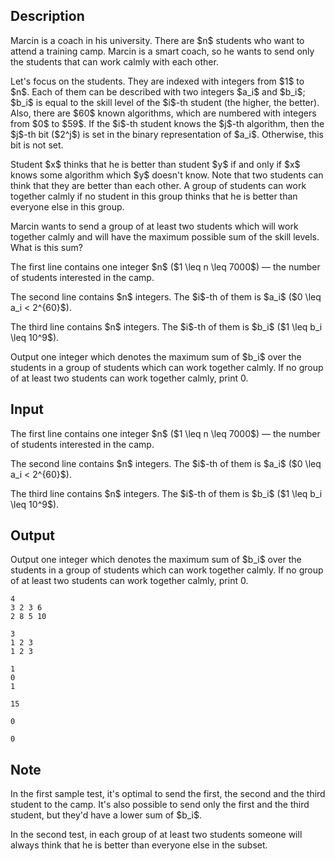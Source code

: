 ## Description

<div><p>Marcin is a coach in his university. There are $n$ students who want to attend a training camp. Marcin is a smart coach, so he wants to send only the students that can work calmly with each other.</p><p>Let's focus on the students. They are indexed with integers from $1$ to $n$. Each of them can be described with two integers $a_i$ and $b_i$; $b_i$ is equal to the skill level of the $i$-th student (the higher, the better). Also, there are $60$ known algorithms, which are numbered with integers from $0$ to $59$. If the $i$-th student knows the $j$-th algorithm, then the $j$-th bit ($2^j$) is set in the binary representation of $a_i$. Otherwise, this bit is not set.</p><p>Student $x$ thinks that he is better than student $y$ if and only if $x$ knows some algorithm which $y$ doesn't know. Note that two students can think that they are better than each other. A group of students can work together calmly if no student in this group thinks that he is better than everyone else in this group.</p><p>Marcin wants to send a group of at least two students which will work together calmly and will have the maximum possible sum of the skill levels. What is this sum?</p></div><div class="input-specification"><p>The first line contains one integer $n$ ($1 \leq n \leq 7000$) — the number of students interested in the camp.</p><p>The second line contains $n$ integers. The $i$-th of them is $a_i$ ($0 \leq a_i &lt; 2^{60}$).</p><p>The third line contains $n$ integers. The $i$-th of them is $b_i$ ($1 \leq b_i \leq 10^9$).</p></div><div class="output-specification"><p>Output one integer which denotes the maximum sum of $b_i$ over the students in a group of students which can work together calmly. If no group of at least two students can work together calmly, print <span class="tex-font-style-tt">0</span>.</p></div>

## Input

<p>The first line contains one integer $n$ ($1 \leq n \leq 7000$) — the number of students interested in the camp.</p><p>The second line contains $n$ integers. The $i$-th of them is $a_i$ ($0 \leq a_i &lt; 2^{60}$).</p><p>The third line contains $n$ integers. The $i$-th of them is $b_i$ ($1 \leq b_i \leq 10^9$).</p>

## Output

<p>Output one integer which denotes the maximum sum of $b_i$ over the students in a group of students which can work together calmly. If no group of at least two students can work together calmly, print <span class="tex-font-style-tt">0</span>.</p>





```input1
4
3 2 3 6
2 8 5 10
```




```input2
3
1 2 3
1 2 3
```




```input3
1
0
1
```




```output1
15
```




```output2
0
```




```output3
0
```



## Note

<p>In the first sample test, it's optimal to send the first, the second and the third student to the camp. It's also possible to send only the first and the third student, but they'd have a lower sum of $b_i$.</p><p>In the second test, in each group of at least two students someone will always think that he is better than everyone else in the subset.</p>
